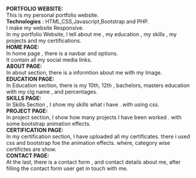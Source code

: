 **PORTFOLIO WEBSITE:**<br>
     This is my personal portfolio website.<br>
     **Technologies** : HTML,CSS,Javascript,Bootstrap and PHP.<br>
     I make my website Responsive.<br>
     In my portfolio Website, I tell about me , my education , my skills , my projects and my certifications.<br>
**HOME PAGE:**<br>
    In home page , there is a navbar and options. <br>
    It contain all my social media links.<br>
**ABOUT PAGE:**<br>
    In about section, there is a informtion about me with my Image.<br>
**EDUCATION PAGE:**<br>
    In Education section, there is my 10th, 12th , bachelors, masters education with my clg name , and percentages.<br>
**SKILLS PAGE:**   <br>
    In Skills Section , I show my skills what i have . with using css.<br>
**PROJECT PAGE:**<br>
    In project section, I show how many projects I have been worked . with some bootstrap animation effects.<br>
**CERTIFICATION PAGE:**<br>
    In my certification section, I have uploaded all my certificates. there i used css and bootstrap foe the animation effects. where, category wise certifictes are show.<br>
**CONTACT PAGE:**<br>
   At the last, there is a contact form , and contact details about me, after filling the contact form user get in touch with me.<br>

